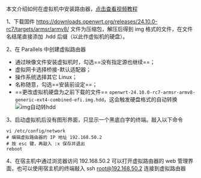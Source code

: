 本文介绍如何在虚拟机中安装路由器，[点击查看视频教程](https://www.youtube.com/watch?v=RW7MV4qlMUU&t=250s)

1、下载固件 https://downloads.openwrt.org/releases/24.10.0-rc7/targets/armsr/armv8/
文件为压缩包，解压后得到 img 格式的文件，在文件名结尾直接添加 .hdd 后缀（以此作虚拟机的硬盘）。

2、在 Parallels 中创建虚拟路由器

- 通过映像文件安装虚拟机时，勾选==没有指定源也继续==；
- 虚拟网卡选择桥接-默认适配器；
- 操作系统选择其它 Linux；
- 名称随意，勾选==安装前设定==；
- ==更改虚拟机硬盘为之前下载的文件== `openwrt-24.10.0-rc7-armsr-armv8-generic-ext4-combined-efi.img.hdd`，这会触发硬盘格式的自动转换
    ![img自动转hdd](https://lib.zhaiduting.work.gd/uPic/img%E8%87%AA%E5%8A%A8%E8%BD%AChdd.png)

3、启动虚拟机后没有图形界面，只显示一个黑底白字的终端。敲入以下命令

```shell
vi /etc/config/network
# 编辑虚拟路由器的 IP 地址 192.168.50.2
# 按 esc 键，再敲入 :x 保存并退出
reboot
```

4、在宿主机中通过浏览器访问 192.168.50.2 可以打开虚拟路由器的 web 管理界面，也可以使用宿主机的终端敲入 ssh root@192.168.50.2 连接到虚拟路由器
